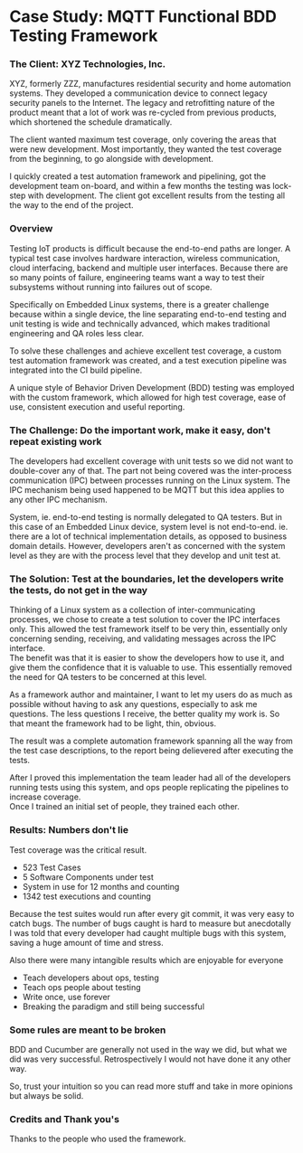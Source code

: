 # Case Study: MQTT Functional BDD Testing Framework  

### The Client:  XYZ Technologies, Inc.

XYZ, formerly ZZZ, manufactures residential security and home automation systems.
They developed a communication device to connect legacy security panels to the Internet.
The legacy and retrofitting nature of the product meant that a lot of work was re-cycled from previous products,
which shortened the schedule dramatically.  
  
The client wanted maximum test coverage, only covering the areas that were new development.
Most importantly, they wanted the test coverage from the beginning, to go alongside with development.  
  
  
I quickly created a test automation framework and pipelining, got the development team on-board,
and within a few months the testing was lock-step with development.  The client got excellent results
from the testing all the way to the end of the project.  

  
### Overview

Testing IoT products is difficult because the end-to-end paths are longer.
A typical test case involves hardware interaction, wireless communication,
cloud interfacing, backend and multiple user interfaces.
Because there are so many points of failure, engineering teams want a way to test their
subsystems without running into failures out of scope.  

Specifically on Embedded Linux systems, there is a greater challenge because within a single device,
the line separating end-to-end testing and unit testing is wide and technically advanced,
which makes traditional engineering and QA roles less clear.  

To solve these challenges and achieve excellent test coverage, a custom test automation framework
was created, and a test execution pipeline was integrated into the CI build pipeline.  
  
A unique style of Behavior Driven Development (BDD) testing was employed with the custom framework,
which allowed for high test coverage, ease of use, consistent execution and useful reporting.  



### The Challenge:  Do the important work, make it easy, don't repeat existing work

The developers had excellent coverage with unit tests so we did not want to double-cover any of that.
The part not being covered was the inter-process communication (IPC) between processes running on the Linux system.
The IPC mechanism being used happened to be MQTT but this idea applies to any other IPC mechanism.  

System, ie. end-to-end testing is normally delegated to QA testers.  But in this case of an Embedded Linux device,
system level is not end-to-end.  ie. there are a lot of technical implementation details, as opposed to business domain details.  However, developers aren't as concerned with the system level as they are with
the process level that they develop and unit test at.  

### The Solution:  Test at the boundaries, let the developers write the tests, do not get in the way
  
Thinking of a Linux system as a collection of inter-communicating processes, we chose to 
create a test solution to cover the IPC interfaces only.  This allowed the test framework itself to be
very thin, essentially only concerning sending, receiving, and validating messages across the IPC interface.  
The benefit was that it is easier to show the developers how to use it, and give them the confidence that
it is valuable to use.  This essentially removed the need for QA testers to be concerned at this level.  

As a framework author and maintainer, I want to let my users do as much as possible without having
to ask any questions, especially to ask me questions.  The less questions I receive, the better quality my work is.
So that meant the framework had to be light, thin, obvious.  
  
The result was a complete automation framework spanning all the way from the test case descriptions,
to the report being delievered after executing the tests.  
  
After I proved this implementation the team leader had all of the developers running tests using this system, 
and ops people replicating the pipelines to increase coverage.  
Once I trained an initial set of people, they trained each other.  


### Results:  Numbers don't lie

Test coverage was the critical result.  

* 523 Test Cases
* 5 Software Components under test
* System in use for 12 months and counting
* 1342 test executions and counting


Because the test suites would run after every git commit, it was very easy to catch bugs.
The number of bugs caught is hard to measure but anecdotally I was told that every 
developer had caught multiple bugs with this system, saving a huge amount of time and stress.  


Also there were many intangible results which are enjoyable for everyone  

* Teach developers about ops, testing
* Teach ops people about testing
* Write once, use forever
* Breaking the paradigm and still being successful


### Some rules are meant to be broken

BDD and Cucumber are generally not used in the way we did, but what we did was very successful.
Retrospectively I would not have done it any other way.  
  
  
So, trust your intuition so you can read more stuff and take in more opinions but always be solid.
  
  
### Credits and Thank you's

Thanks to the people who used the framework.
